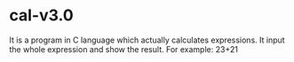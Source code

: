 # cal-v3.0
It is a program in C language which actually calculates expressions. It input the whole expression and show the result. For example: 23+21
